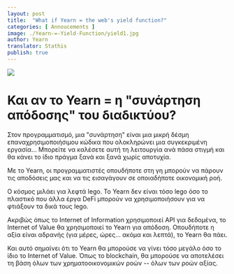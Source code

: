 ```yaml
---
layout: post
title:  "What if Yearn = the web's yield function?"
categories: [ Annoucements ]
image: ./Yearn-=-Yield-Function/yield1.jpg
author: Yearn
translator: Stathis
publish: true
---
```


![](yield1.jpg)

# Και αν το Yearn = η "συνάρτηση απόδοσης" του διαδικτύου?

Στον προγραμματισμό, μια "συνάρτηση" είναι μια μικρή δέσμη επαναχρησιμοποιήσιμου κώδικα που ολοκληρώνει μια συγκεκριμένη εργασία… Μπορείτε να καλέσετε αυτή τη λειτουργία ανά πάσα στιγμή και θα κάνει το ίδιο πράγμα ξανά και ξανά χωρίς αποτυχία.

Με το Yearn, οι προγραμματιστές οπουδήποτε στη γη μπορούν να πάρουν τις αποδόσεις μας και να τις εισαγάγουν σε οποιαδήποτε οικονομική ροή.

Ο κόσμος μιλάει για λεφτά lego. Το Yearn δεν είναι τόσο lego όσο το πλαστικό που άλλα έργα DeFi μπορούν να χρησιμοποιήσουν για να φτιάξουν τα δικά τους lego.

Ακριβώς όπως το Internet of Information χρησιμοποιεί API για δεδομένα, το Internet of Value θα χρησιμοποιεί το Yearn για απόδοση. Οπουδήποτε η αξία είναι αδρανής (για μέρες, ώρες... ακόμα και λεπτά), το Yearn θα πάει.

Και αυτό σημαίνει ότι το Yearn θα μπορούσε να γίνει τόσο μεγάλο όσο το ίδιο το Internet of Value. Όπως το blockchain, θα μπορούσε να αποτελέσει τη βάση όλων των χρηματοοικονομικών ροών -- όλων των ροών αξίας.
